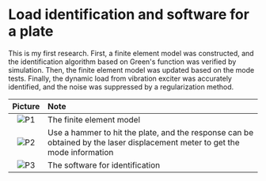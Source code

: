 # Load identification and software for a plate

This is my first research. First, a finite element model was constructed, and the identification algorithm based on Green's function was verified by simulation. Then, the finite element model was updated based on the mode tests. Finally, the dynamic load from vibration exciter was accurately identified, and the noise was suppressed by a regularization method.

| Picture | Note|
| :---:   | :--- |
| ![P1](https://he-zihao.github.io/ResearchesProjects/image/1.png) | The finite element model |
| ![P2](https://he-zihao.github.io/ResearchesProjects/image/2.png) | Use a hammer to hit the plate, and the response can be obtained by the laser displacement meter to get the mode information |
| ![P3](https://he-zihao.github.io/ResearchesProjects/image/3.png) | The software for identification |